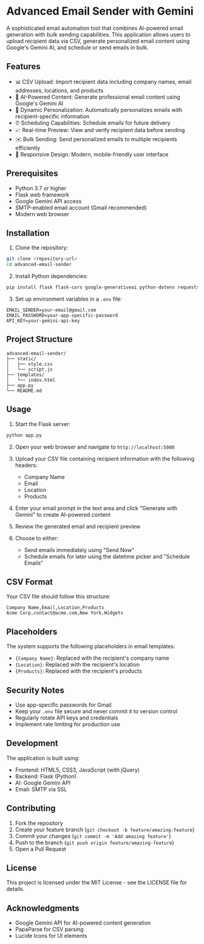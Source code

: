 # Advanced Email Sender with Gemini

A sophisticated email automation tool that combines AI-powered email generation with bulk sending capabilities. This application allows users to upload recipient data via CSV, generate personalized email content using Google's Gemini AI, and schedule or send emails in bulk.

## Features

- 📊 CSV Upload: Import recipient data including company names, email addresses, locations, and products
- 🤖 AI-Powered Content: Generate professional email content using Google's Gemini AI
- 📝 Dynamic Personalization: Automatically personalizes emails with recipient-specific information
- ⏰ Scheduling Capabilities: Schedule emails for future delivery
- 📈 Real-time Preview: View and verify recipient data before sending
- ✉️ Bulk Sending: Send personalized emails to multiple recipients efficiently
- 📱 Responsive Design: Modern, mobile-friendly user interface

## Prerequisites

- Python 3.7 or higher
- Flask web framework
- Google Gemini API access
- SMTP-enabled email account (Gmail recommended)
- Modern web browser

## Installation

1. Clone the repository:
```bash
git clone <repository-url>
cd advanced-email-sender
```

2. Install Python dependencies:
```bash
pip install flask flask-cors google-generativeai python-dotenv requests
```

3. Set up environment variables in a `.env` file:
```env
EMAIL_SENDER=your-email@gmail.com
EMAIL_PASSWORD=your-app-specific-password
API_KEY=your-gemini-api-key
```

## Project Structure

```
advanced-email-sender/
├── static/
│   ├── style.css
│   └── script.js
├── templates/
│   └── index.html
├── app.py
└── README.md
```

## Usage

1. Start the Flask server:
```bash
python app.py
```

2. Open your web browser and navigate to `http://localhost:5000`

3. Upload your CSV file containing recipient information with the following headers:
   - Company Name
   - Email
   - Location
   - Products

4. Enter your email prompt in the text area and click "Generate with Gemini" to create AI-powered content

5. Review the generated email and recipient preview

6. Choose to either:
   - Send emails immediately using "Send Now"
   - Schedule emails for later using the datetime picker and "Schedule Emails"

## CSV Format

Your CSV file should follow this structure:
```csv
Company Name,Email,Location,Products
Acme Corp,contact@acme.com,New York,Widgets
```

## Placeholders

The system supports the following placeholders in email templates:
- `{Company Name}`: Replaced with the recipient's company name
- `{Location}`: Replaced with the recipient's location
- `{Products}`: Replaced with the recipient's products

## Security Notes

- Use app-specific passwords for Gmail
- Keep your `.env` file secure and never commit it to version control
- Regularly rotate API keys and credentials
- Implement rate limiting for production use

## Development

The application is built using:
- Frontend: HTML5, CSS3, JavaScript (with jQuery)
- Backend: Flask (Python)
- AI: Google Gemini API
- Email: SMTP via SSL

## Contributing

1. Fork the repository
2. Create your feature branch (`git checkout -b feature/amazing-feature`)
3. Commit your changes (`git commit -m 'Add amazing feature'`)
4. Push to the branch (`git push origin feature/amazing-feature`)
5. Open a Pull Request

## License

This project is licensed under the MIT License - see the LICENSE file for details.

## Acknowledgments

- Google Gemini API for AI-powered content generation
- PapaParse for CSV parsing
- Lucide Icons for UI elements
